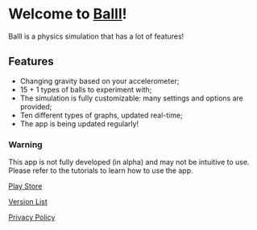 # Welcome to [Balll](https://balllapp.github.io/site)!

Balll is a physics simulation that has a lot of features!

## Features
- Changing gravity based on your accelerometer;
- 15 + 1 types of balls to experiment with;
- The simulation is fully customizable: many settings and options are provided;
- Ten different types of graphs, updated real-time;
- The app is being updated regularly!

### Warning
This app is not fully developed (in alpha) and may not be intuitive to use.
Please refer to the tutorials to learn how to use the app.

[Play Store](https://play.google.com/store/apps/details?id=com.balll.balll)

[Version List](https://balllapp.github.io/site/versions)

[Privacy Policy](https://balllapp.github.io/site/privacy_policy)
